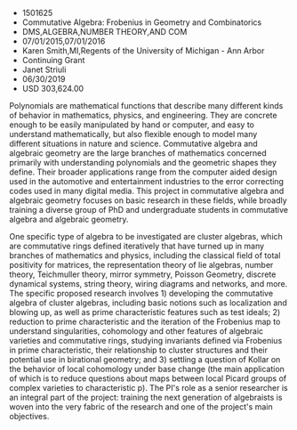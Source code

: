 
* 1501625
* Commutative Algebra: Frobenius in Geometry and Combinatorics
* DMS,ALGEBRA,NUMBER THEORY,AND COM
* 07/01/2015,07/01/2016
* Karen Smith,MI,Regents of the University of Michigan - Ann Arbor
* Continuing Grant
* Janet Striuli
* 06/30/2019
* USD 303,624.00

Polynomials are mathematical functions that describe many different kinds of
behavior in mathematics, physics, and engineering. They are concrete enough to
be easily manipulated by hand or computer, and easy to understand
mathematically, but also flexible enough to model many different situations in
nature and science. Commutative algebra and algebraic geometry are the large
branches of mathematics concerned primarily with understanding polynomials and
the geometric shapes they define. Their broader applications range from the
computer aided design used in the automotive and entertainment industries to the
error correcting codes used in many digital media. This project in commutative
algebra and algebraic geometry focuses on basic research in these fields, while
broadly training a diverse group of PhD and undergraduate students in
commutative algebra and algebraic geometry.

One specific type of algebra to be investigated are cluster algebras, which are
commutative rings defined iteratively that have turned up in many branches of
mathematics and physics, including the classical field of total positivity for
matrices, the representation theory of lie algebras, number theory, Teichmuller
theory, mirror symmetry, Poisson Geometry, discrete dynamical systems, string
theory, wiring diagrams and networks, and more. The specific proposed research
involves 1) developing the commutative algebra of cluster algebras, including
basic notions such as localization and blowing up, as well as prime
characteristic features such as test ideals; 2) reduction to prime
characteristic and the iteration of the Frobenius map to understand
singularities, cohomology and other features of algebraic varieties and
commutative rings, studying invariants defined via Frobenius in prime
characteristic, their relationship to cluster structures and their potential use
in birational geometry; and 3) settling a question of Kollar on the behavior of
local cohomology under base change (the main application of which is to reduce
questions about maps between local Picard groups of complex varieties to
characteristic p). The PI's role as a senior researcher is an integral part of
the project: training the next generation of algebraists is woven into the very
fabric of the research and one of the project's main objectives.
